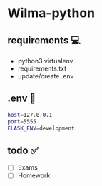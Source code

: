 # Wilma-python

## requirements :computer:
- python3 virtualenv
- requirements.txt
- update/create .env

## .env :wrench:
```bash
host=127.0.0.1
port=5555
FLASK_ENV=development
```

## todo :white_check_mark:
- [ ] Exams
- [ ] Homework
